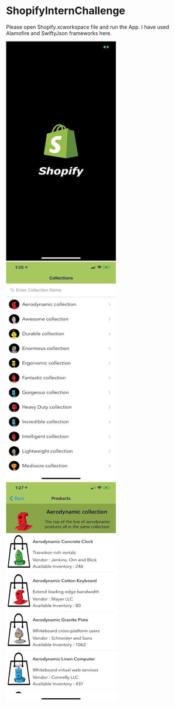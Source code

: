 # ShopifyInternChallenge

Please open Shopify.xcworkspace file and run the App.
I have used Alamofire and SwiftyJson frameworks here.


<p float="left">
  <img src="/Screenshots/LaunchScreen.jpeg" width="300" />
  <img src="/Screenshots/CustomCollectionsListPage.jpeg" width="300" /> 
  <img src="/Screenshots/CollectionDetailsPage.jpeg" width="300" />
</p>

